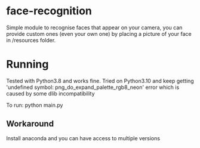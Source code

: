 # face-recognition
Simple module to recognise faces that appear on your camera, you can provide custom ones (even your own one)
by placing a picture of your face in /resources folder.

# Running
Tested with Python3.8 and works fine.
Tried on Python3.10 and keep getting 'undefined symbol: png_do_expand_palette_rgb8_neon' error which is caused by some dlib incompatibility

To run: python main.py

## Workaround
Install anaconda and you can have access to multiple versions
